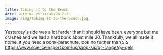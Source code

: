 ```yaml
---
title: Taking it to the Beach
date: 2019-02-25T14:35:00.713Z
image: /img/taking-it-to-the-beach.jpg
---
```

Yesterday's ride was a lot harder than it should have been, everyone but me crashed and we had a hard bonk about mile 30. Thankfully, we all made it home. If you need a bonk-parachute, look no further than SIS <https://www.scienceinsport.com/us/shop-sis/go-range/go-gels>
